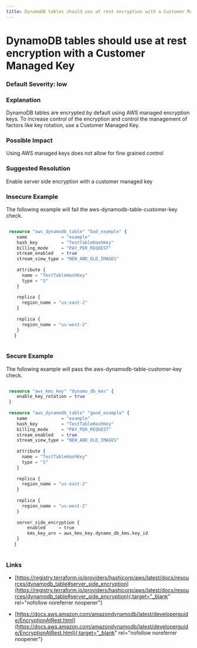 ```yaml
---
title: DynamoDB tables should use at rest encryption with a Customer Managed Key
---
```


# DynamoDB tables should use at rest encryption with a Customer Managed Key

### Default Severity: <span class="severity low">low</span>

### Explanation

DynamoDB tables are encrypted by default using AWS managed encryption keys. To increase control of the encryption and control the management of factors like key rotation, use a Customer Managed Key.

### Possible Impact
Using AWS managed keys does not allow for fine grained control

### Suggested Resolution
Enable server side encryption with a customer managed key


### Insecure Example

The following example will fail the aws-dynamodb-table-customer-key check.
```terraform

 resource "aws_dynamodb_table" "bad_example" {
 	name             = "example"
 	hash_key         = "TestTableHashKey"
 	billing_mode     = "PAY_PER_REQUEST"
 	stream_enabled   = true
 	stream_view_type = "NEW_AND_OLD_IMAGES"
   
 	attribute {
 	  name = "TestTableHashKey"
 	  type = "S"
 	}
   
 	replica {
 	  region_name = "us-east-2"
 	}
   
 	replica {
 	  region_name = "us-west-2"
 	}
   }
 
```



### Secure Example

The following example will pass the aws-dynamodb-table-customer-key check.
```terraform

 resource "aws_kms_key" "dynamo_db_kms" {
 	enable_key_rotation = true
 }
 
 resource "aws_dynamodb_table" "good_example" {
 	name             = "example"
 	hash_key         = "TestTableHashKey"
 	billing_mode     = "PAY_PER_REQUEST"
 	stream_enabled   = true
 	stream_view_type = "NEW_AND_OLD_IMAGES"
   
 	attribute {
 	  name = "TestTableHashKey"
 	  type = "S"
 	}
   
 	replica {
 	  region_name = "us-east-2"
 	}
   
 	replica {
 	  region_name = "us-west-2"
 	}
 
 	server_side_encryption {
 		enabled     = true
 		kms_key_arn = aws_kms_key.dynamo_db_kms.key_id
 	}
   }
 
```



### Links


- [https://registry.terraform.io/providers/hashicorp/aws/latest/docs/resources/dynamodb_table#server_side_encryption](https://registry.terraform.io/providers/hashicorp/aws/latest/docs/resources/dynamodb_table#server_side_encryption){:target="_blank" rel="nofollow noreferrer noopener"}

- [https://docs.aws.amazon.com/amazondynamodb/latest/developerguide/EncryptionAtRest.html](https://docs.aws.amazon.com/amazondynamodb/latest/developerguide/EncryptionAtRest.html){:target="_blank" rel="nofollow noreferrer noopener"}



